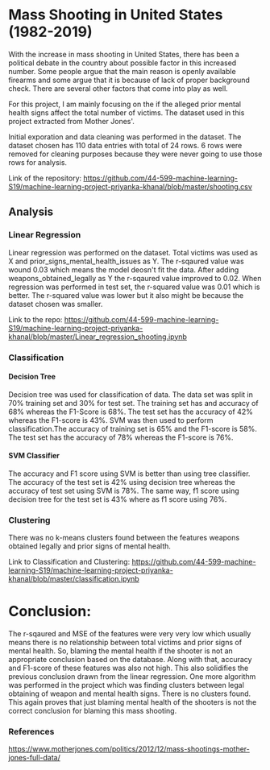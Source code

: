 # Mass Shooting in United States (1982-2019)

With the increase in mass shooting in United States, there has been a political debate in the country about possible factor in this increased number. Some people argue that the main reason is openly available firearms and some argue that it is because of lack of proper background check. There are several other factors that come into play as well.

For this project, I am mainly focusing on the if the alleged prior mental health signs affect the total number of victims. The dataset used in this project extracted from Mother Jones'. 

Initial exporation and data cleaning was performed in the dataset. The dataset chosen has 110 data entries with total of 24 rows.  6 rows were removed for cleaning purposes because they were never going to use those rows for analysis.

Link of the repository: https://github.com/44-599-machine-learning-S19/machine-learning-project-priyanka-khanal/blob/master/shooting.csv


## Analysis

### Linear Regression

Linear regression was performed on the dataset. Total victims was used as  X and prior_signs_mental_health_issues as Y. The r-sqaured value was wound 0.03 which means the model deosn't fit the data. After adding weapons_obtained_legally as Y the r-sqaured value improved to 0.02. When regression was performed in test set, the r-squared value was 0.01 which is better. The r-squared value was lower but it also might be because the dataset chosen was smaller. 

Link to the repo: https://github.com/44-599-machine-learning-S19/machine-learning-project-priyanka-khanal/blob/master/Linear_regression_shooting.ipynb

### Classification

#### Decision Tree

Decision tree was used for classification of  data. The data set was split in 70% training set and 30% for test set. The training set has and accuracy of 68% whereas the F1-Score is 68%. The test set has the accuracy of 42% whereas the F1-score is 43%. SVM was then used to perform classification.The accuracy of training set is 65% and the F1-score is 58%. The test set has the accuracy of 78% whereas the F1-score is 76%. 

#### SVM Classifier

The accuracy and F1 score using SVM is better than using tree classifier. The accuracy of the test set is 42% using decision tree whereas the accuracy of test set using SVM is 78%. The same way, f1 score using decision tree for the test set is 43% where as f1 score using 76%.

### Clustering

There was no k-means clusters found between the features weapons obtained legally and prior signs of mental health.

Link to Classification and Clustering: https://github.com/44-599-machine-learning-S19/machine-learning-project-priyanka-khanal/blob/master/classification.ipynb

# Conclusion: 

The r-sqaured and MSE of the features were very very low which usually means there is no relationship between total victims and prior signs of mental health. So, blaming the mental health if the shooter is not an appropriate conclusion based on the database.
Along with that, accuracy and F1-score of these features was also not high. This also solidifies the previous conclusion drawn from the linear regression.
One more algorithm was performed in the project which was finding clusters between legal obtaining of weapon and mental health signs. There is no clusters found. This again proves that just blaming mental health of the shooters is not the correct conclusion for blaming this mass shooting.



### References
https://www.motherjones.com/politics/2012/12/mass-shootings-mother-jones-full-data/ 